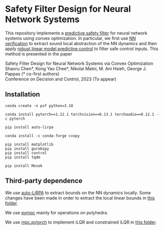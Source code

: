 # Safety Filter Design for Neural Network Systems 
This repository implements a [predictive safety filter](https://www.sciencedirect.com/science/article/abs/pii/S0005109821001175) for neural network systems using convex optimization. In particular, we first use [NN verification](https://github.com/Verified-Intelligence/auto_LiRPA) to extract sound local abstraction of the NN dynamics and then apply [robust linear model predictive control](https://github.com/ShaoruChen/Polytopic-SLSMPC) to filter safe control inputs. This method is presented in the paper 

Safety Filter Design for Neural Network Systems via Convex Optimization\
Shaoru Chen*, Kong Yao Chee*, Nikolai Matni, M. Ani Hsieh, George J. Pappas (* co-first authors)\
Conference on Decision and Control, 2023 (To appear)

## Installation
```
conda create -n psf python=3.10

conda install pytorch==1.12.1 torchvision==0.13.1 torchaudio==0.12.1 -c pytorch

pip install auto-lirpa

conda install -c conda-forge cvxpy

pip install matplotlib
pip install gurobipy
pip install control
pip install tqdm

pip install Mosek
```

## Third-party dependence
We use [auto-LiRPA](https://github.com/Verified-Intelligence/auto_LiRPA) to extract bounds on the NN dynamics locally. Some changes have been made in order to extract the local linear bounds in [this folder](https://github.com/ShaoruChen/NN-System-PSF/tree/main/source/auto_LiRPA). 

We use [pympc](https://github.com/TobiaMarcucci/pympc/tree/master) mainly for operations on polyhedra.

We use [mpc.pytorch](https://github.com/locuslab/mpc.pytorch/tree/master) to implement iLQR and constrained iLQR in [this folder](https://github.com/ShaoruChen/NN-System-PSF/tree/main/source/ilqr).
